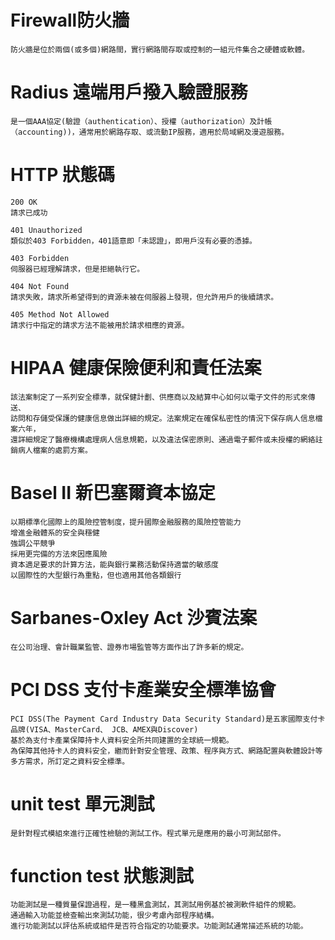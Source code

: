 # Firewall防火牆
```
防火牆是位於兩個(或多個)網路間，實行網路間存取或控制的一組元件集合之硬體或軟體。
```
# Radius 遠端用戶撥入驗證服務
```
是一個AAA協定(驗證（authentication）、授權（authorization）及計帳（accounting))，通常用於網路存取、或流動IP服務，適用於局域網及漫遊服務。
```
# HTTP 狀態碼
```
200 OK
請求已成功

401 Unauthorized
類似於403 Forbidden，401語意即「未認證」，即用戶沒有必要的憑據。

403 Forbidden
伺服器已經理解請求，但是拒絕執行它。

404 Not Found
請求失敗，請求所希望得到的資源未被在伺服器上發現，但允許用戶的後續請求。

405 Method Not Allowed
請求行中指定的請求方法不能被用於請求相應的資源。
```
# HIPAA 健康保險便利和責任法案
```
該法案制定了一系列安全標準，就保健計劃、供應商以及結算中心如何以電子文件的形式來傳送、
訪問和存儲受保護的健康信息做出詳細的規定。法案規定在確保私密性的情況下保存病人信息檔案六年，
還詳細規定了醫療機構處理病人信息規範，以及違法保密原則、通過電子郵件或未授權的網絡註銷病人檔案的處罰方案。
```
# Basel II 新巴塞爾資本協定
```
以期標準化國際上的風險控管制度，提升國際金融服務的風險控管能力
增進金融體系的安全與穩健
強調公平競爭
採用更完備的方法來因應風險
資本適足要求的計算方法，能與銀行業務活動保持適當的敏感度
以國際性的大型銀行為重點，但也適用其他各類銀行
```
# Sarbanes-Oxley Act 沙賓法案
```
在公司治理、會計職業監管、證券市場監管等方面作出了許多新的規定。
```
# PCI DSS 支付卡產業安全標準協會
```
PCI DSS(The Payment Card Industry Data Security Standard)是五家國際支付卡品牌(VISA、MasterCard、 JCB、AMEX與Discover)
基於為支付卡產業保障持卡人資料安全所共同建置的全球統一規範。
為保障其他持卡人的資料安全，繼而針對安全管理、政策、程序與方式、網路配置與軟體設計等多方需求，所訂定之資料安全標準。
```
# unit test 單元測試
```
是針對程式模組來進行正確性檢驗的測試工作。程式單元是應用的最小可測試部件。
```
# function test 狀態測試
```
功能測試是一種質量保證過程，是一種黑盒測試，其測試用例基於被測軟件組件的規範。
通過輸入功能並檢查輸出來測試功能，很少考慮內部程序結構。
進行功能測試以評估系統或組件是否符合指定的功能要求。功能測試通常描述系統的功能。
```
